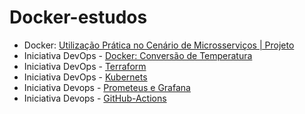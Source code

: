 # Docker-estudos

* Docker: [Utilização Prática no Cenário de Microsserviços | Projeto]()
* Iniciativa DevOps - [Docker: Conversão de Temperatura](https://github.com/mlopezlr/docker-projecs-studies/tree/main/Iniciativa%20DevOps) 
* Iniciativa DevOps - [Terraform]() 
* Iniciativa DevOps - [Kubernets]()
* Iniciativa Devops - [Prometeus e Grafana]()
* Iniciativa Devops - [ GitHub-Actions]()


